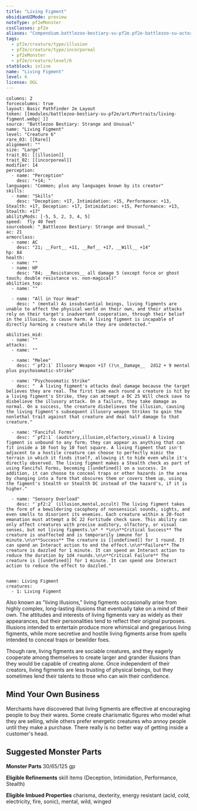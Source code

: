 ```yaml
---
title: "Living Figment"
obsidianUIMode: preview
noteType: pf2eMonster
cssClasses: pf2e
aliases: "Compendium.battlezoo-bestiary-su-pf2e.pf2e-battlezoo-su-actors.Actor.Rig5KHrGJKkMs6Vj" 
tags:
  - pf2e/creature/type/illusion
  - pf2e/creature/type/incorporeal
  - pf2eMonster
  - pf2e/creature/level/6
statblock: inline
name: "Living Figment"
level: 6
license: OGL
---
```


```statblock
columns: 2
forcecolumns: true
layout: Basic Pathfinder 2e Layout
token: [[modules/battlezoo-bestiary-su-pf2e/art/Portraits/living-figment.webp| ]]
source: "Battlezoo Bestiary: Strange and Unusual"
name: "Living Figment"
level: "Creature 6"
rare_03: [[Rare]]
alignment: ""
size: "Large"
trait_01: [[illusion]]
trait_02: [[incorporeal]]
modifier: 14
perception:
  - name: "Perception"
    desc: "+14; "
languages: "Common; plus any languages known by its creator"
skills:
  - name: "Skills"
    desc: "Deception: +17, Intimidation: +15, Performance: +13, Stealth: +17, Deception: +17, Intimidation: +15, Performance: +13, Stealth: +17"
abilityMods: [-5, 5, 2, 3, 4, 5]
speed:  fly 40 feet
sourcebook: "_Battlezoo Bestiary: Strange and Unusual_"
ac: 21
armorclass:
  - name: AC
    desc: "21; __Fort__ +11, __Ref__ +17, __Will__ +14"
hp: 84
health:
  - name: ""
  - name: HP
    desc: "84; __Resistances__ all damage 5 (except force or ghost touch; double resistance vs. non-magical)"
abilities_top:
  - name: ""

  - name: "All in Your Head"
    desc: " (mental) As insubstantial beings, living figments are unable to affect the physical world on their own, and their attacks rely on their target's inadvertent cooperation, through their belief in the illusion, to cause harm. A living figment is incapable of directly harming a creature while they are undetected."

abilities_mid:
  - name: ""
attacks:
  - name: ""

  - name: "Melee"
    desc: "`pf2:1` Illusory Weapon +17 ()\n__Damage__  2d12 + 9 mental plus psychosomatic-strike"

  - name: "Psychosomatic Strike"
    desc: "  A living figment's attacks deal damage because the target believes they are real. The first time each round a creature is hit by a living figment's Strike, they can attempt a DC 25 Will check save to disbelieve the illusory attack. On a failure, they take damage as normal. On a success, the creature disbelieves the illusion, causing the living figment's subsequent illusory weapon Strikes to gain the nonlethal trait against that creature and deal half damage to that creature."

  - name: "Fanciful Forms"
    desc: "`pf2:1` (auditory,illusion,olfactory,visual) A living figment is unbound to any form; they can appear as anything that can fit inside a 10 foot by 10 foot square. A living figment that isn't adjacent to a hostile creature can choose to perfectly mimic the terrain in which it finds itself, allowing it to hide even while it's directly observed. The living figment makes a Stealth check as part of using Fanciful Forms, becoming [[undefined]] on a success. In addition, it can choose to conceal traps or other hazards in the area by changing into a form that obscures them or covers them up, using the figment's Stealth or Stealth DC instead of the hazard's, if it is higher."

  - name: "Sensory Overload"
    desc: "`pf2:2` (illusion,mental,occult) The living figment takes the form of a bewildering cacophony of nonsensical sounds, sights, and even smells to disorient its enemies. Each creature within a 20-foot emanation must attempt a DC 22 Fortitude check save. This ability can only affect creatures with precise auditory, olfactory, or visual senses, but not living figments.\n* * *\n\n**Critical Success** The creature is unaffected and is temporarily immune for 1 minute.\n\n**Success** The creature is [[undefined]] for 1 round. It can spend an Interact action to end the effect.\n\n**Failure** The creature is dazzled for 1 minute. It can spend an Interact action to reduce the duration by 1d4 rounds.\n\n**Critical Failure** The creature is [[undefined]] for 1 minute. It can spend one Interact action to reduce the effect to dazzled."
 
```

```encounter-table
name: Living Figment
creatures:
  - 1: Living Figment
```



Also known as "living illusions," living figments occasionally arise from highly complex, long-lasting illusions that eventually take on a mind of their own. The attitudes and interests of living figments vary as widely as their appearances, but their personalities tend to reflect their original purposes. Illusions intended to entertain produce more whimsical and gregarious living figments, while more secretive and hostile living figments arise from spells intended to conceal traps or bewilder foes.

Though rare, living figments are sociable creatures, and they eagerly cooperate among themselves to create larger and grander illusions than they would be capable of creating alone. Once independent of their creators, living figments are less trusting of physical beings, but they sometimes lend their talents to those who can win their confidence.

## Mind Your Own Business

Merchants have discovered that living figments are effective at encouraging people to buy their wares. Some create charismatic figures who model what they are selling, while others prefer energetic creatures who annoy people until they make a purchase. There really is no better way of getting inside a customer's head.

## Suggested Monster Parts

**Monster Parts** 30/65/125 gp

**Eligible Refinements** skill items (Deception, Intimidation, Performance, Stealth)

**Eligible Imbued Properties** charisma, dexterity, energy resistant (acid, cold, electricity, fire, sonic), mental, wild, winged
